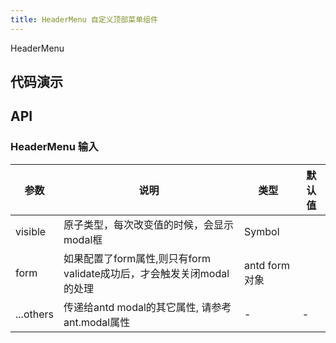 ```yaml
---
title: HeaderMenu 自定义顶部菜单组件
---
```


HeaderMenu
## 代码演示

## API

### HeaderMenu 输入
| 参数      | 说明                                     | 类型       | 默认值 |
|----------|------------------------------------------|-----------|-------|
| visible | 原子类型，每次改变值的时候，会显示modal框 | Symbol |  |
| form | 如果配置了form属性,则只有form validate成功后，才会触发关闭modal的处理 | antd form对象 |  |
| ...others | 传递给antd modal的其它属性, 请参考ant.modal属性 | - | - |